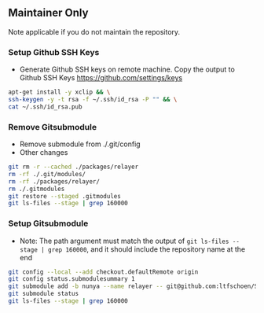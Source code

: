 ## Maintainer Only

Note applicable if you do not maintain the repository.

### Setup Github SSH Keys
* Generate Github SSH keys on remote machine. Copy the output to Github SSH Keys https://github.com/settings/keys
```bash
apt-get install -y xclip && \
ssh-keygen -y -t rsa -f ~/.ssh/id_rsa -P "" && \
cat ~/.ssh/id_rsa.pub
```

### Remove Gitsubmodule

* Remove submodule from ./.git/config
* Other changes
```bash
git rm -r --cached ./packages/relayer
rm -rf ./.git/modules/
rm -rf ./packages/relayer/
rm ./.gitmodules
git restore --staged .gitmodules
git ls-files --stage | grep 160000
```

### Setup Gitsubmodule

* Note: The path argument must match the output of `git ls-files --stage | grep 160000`, and it should include the repository name at the end

```bash
git config --local --add checkout.defaultRemote origin
git config status.submodulesummary 1
git submodule add -b nunya --name relayer -- git@github.com:ltfschoen/SecretPath.git packages/relayer/SecretPath
git submodule status
git ls-files --stage | grep 160000
```
